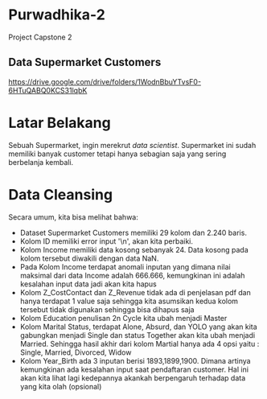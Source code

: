 # Purwadhika-2
Project Capstone 2 
## Data Supermarket Customers
https://drive.google.com/drive/folders/1WodnBbuYTvsF0-6HTuQABQ0KCS31lqbK

# Latar Belakang
Sebuah Supermarket, ingin merekrut *data scientist*. Supermarket ini sudah memiliki banyak customer tetapi hanya sebagian saja yang sering berbelanja kembali.

# Data Cleansing
Secara umum, kita bisa melihat bahwa:

* Dataset Supermarket Customers memiliki 29 kolom dan 2.240 baris.
* Kolom ID memiliki error input '\n', akan kita perbaiki.
* Kolom Income memiliki data kosong sebanyak 24. Data kosong pada kolom tersebut diwakili dengan data NaN.
* Pada Kolom Income terdapat anomali inputan yang dimana nilai maksimal dari data Income adalah 666.666, kemungkinan ini adalah kesalahan input data jadi akan kita hapus
* Kolom Z_CostContact dan Z_Revenue tidak ada di penjelasan pdf dan hanya terdapat 1 value saja sehingga kita asumsikan kedua kolom tersebut tidak digunakan sehingga bisa dihapus saja
* Kolom Education penulisan 2n Cycle kita ubah menjadi Master
* Kolom Marital Status, terdapat Alone, Absurd, dan YOLO yang akan kita gabungkan menjadi Single dan status Together akan kita ubah menjadi Married. Sehingga hasil akhir dari kolom Martial hanya ada 4 opsi yaitu : Single, Married, Divorced, Widow
* Kolom Year_Birth ada 3 inputan berisi 1893,1899,1900. Dimana artinya kemungkinan ada kesalahan input saat pendaftaran customer. Hal ini akan kita lihat lagi kedepannya akankah berpengaruh terhadap data yang kita olah (opsional)
